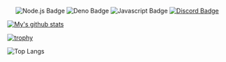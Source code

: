 <!--
**TheTobbz/TheTobbz** is a ✨ _special_ ✨ repository because its `README.md` (this file) appears on your GitHub profile.

Here are some ideas to get you started:

- 🔭 I’m currently working on ...
- 🌱 I’m currently learning ...
- 👯 I’m looking to collaborate on ...
- 🤔 I’m looking for help with ...
- 💬 Ask me about ...
- 📫 How to reach me: ...
- 😄 Pronouns: ...
- ⚡ Fun fact: ...
-->


<!-- https://github.com/alexandresanlim/Badges4-README.md-Profile -->
<p align="center">
    <img src="https://img.shields.io/badge/node.js%20-%2343853D.svg?&style=for-the-badge&logo=node.js&logoColor=white" alt="Node.js Badge"/>
    <img src="https://img.shields.io/badge/Deno-464647?style=for-the-badge&logo=deno&logoColor=white" alt="Deno Badge"/>
    <img src="https://img.shields.io/badge/javascript-%23F7DF1E.svg?&style=for-the-badge&logo=javascript&logoColor=black" alt="Javascript Badge"/>
    <a href="https://discord.gg/mQMVrkd" traget="_parent">
        <img src="https://img.shields.io/badge/discord-%237289DA.svg?&style=for-the-badge&logo=discord&logoColor=white" alt="Discord Badge"/>
    </a>
    
</p>

<!-- Same as this:
![Node.js Badge](https://img.shields.io/badge/node.js%20-%2343853D.svg?&style=for-the-badge&logo=node.js&logoColor=white)
![Javascript Badge](https://img.shields.io/badge/javascript-%23F7DF1E.svg?&style=for-the-badge&logo=javascript&logoColor=black)
[![Discord Badge](https://img.shields.io/badge/discord-%237289DA.svg?&style=for-the-badge&logo=discord&logoColor=white)](https://discord.gg/mQMVrkd)
-->







<!-- https://github.com/anuraghazra/github-readme-stats#github-stats-card -->
[![My's github stats](https://github-readme-stats.vercel.app/api?username=TheTobbz&theme=monokai)](https://github.com/TheTobbz)


<!-- https://github.com/ryo-ma/github-profile-trophy -->
[![trophy](https://github-profile-trophy.vercel.app/?username=thetobbz&theme=monokai)](https://github.com/TheTobbz)




![Top Langs](https://github-readme-stats.vercel.app/api/top-langs/?username=thetobbz&hide=TeX&layout=compact)



